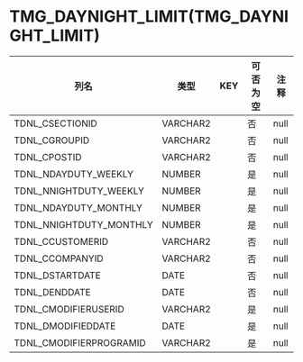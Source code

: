 # TMG_DAYNIGHT_LIMIT(TMG_DAYNIGHT_LIMIT)
| 列名   | 类型   | KEY  | 可否为空 | 注释   |
| ---- | ---- | ---- | ---- | ---- |
|TDNL_CSECTIONID|VARCHAR2||否|null|
|TDNL_CGROUPID|VARCHAR2||否|null|
|TDNL_CPOSTID|VARCHAR2||否|null|
|TDNL_NDAYDUTY_WEEKLY|NUMBER||是|null|
|TDNL_NNIGHTDUTY_WEEKLY|NUMBER||是|null|
|TDNL_NDAYDUTY_MONTHLY|NUMBER||是|null|
|TDNL_NNIGHTDUTY_MONTHLY|NUMBER||是|null|
|TDNL_CCUSTOMERID|VARCHAR2||否|null|
|TDNL_CCOMPANYID|VARCHAR2||否|null|
|TDNL_DSTARTDATE|DATE||否|null|
|TDNL_DENDDATE|DATE||否|null|
|TDNL_CMODIFIERUSERID|VARCHAR2||是|null|
|TDNL_DMODIFIEDDATE|DATE||是|null|
|TDNL_CMODIFIERPROGRAMID|VARCHAR2||是|null|
